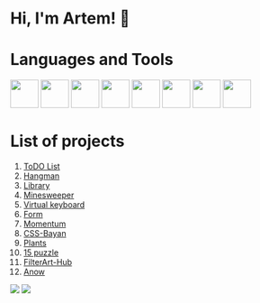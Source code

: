 # Hi, I'm Artem! 👋

# Languages and Tools
<img src="https://cdn.jsdelivr.net/gh/devicons/devicon/icons/html5/html5-plain-wordmark.svg" width="50" heigth="50"/> <img src="https://cdn.jsdelivr.net/gh/devicons/devicon/icons/css3/css3-plain-wordmark.svg" width="50" heigth="50" /> <img src="https://cdn.jsdelivr.net/gh/devicons/devicon/icons/javascript/javascript-plain.svg" width="50" heigth="50"/>  <img src="https://cdn.jsdelivr.net/gh/devicons/devicon/icons/sass/sass-original.svg" width="50" heigth="50"/> <img src="https://cdn.jsdelivr.net/gh/devicons/devicon/icons/git/git-original.svg" width="50" heigth="50"/> <img src="https://cdn.jsdelivr.net/gh/devicons/devicon/icons/tailwindcss/tailwindcss-plain.svg" width="50" heigth="50"/> <img src="https://cdn.jsdelivr.net/gh/devicons/devicon/icons/linux/linux-original.svg" width="50" heigth="50"/> <img src="https://vuejs.org/images/logo.png" width="50" heigth="50"/>
# List of projects
1. [ToDO List](https://mopjiex.github.io/To-Do-List/)
2. [Hangman](https://mopjiex.github.io/Hangman/)
3. [Library](https://mopjiex.github.io/Library/src/)
4. [Minesweeper](https://mopjiex.github.io/Minesweeper/)
5. [Virtual keyboard](https://mopjiex.github.io/virtual-keyboard/virtual-keyboard/)
6. [Form](https://mopjiex.github.io/Form/)
7. [Momentum](https://mopjiex.github.io/momentum/)
8. [CSS-Bayan](https://mopjiex.github.io/CSS-Bayan/CSSBayan/)
9. [Plants](https://mopjiex.github.io/Plants/)
10. [15 puzzle](https://mopjiex.github.io/codeJam/)
11. [FilterArt-Hub](https://mopjiex.github.io/FilterArt-Hub/)
12. [Anow](https://mopjiex.github.io/Anow/)
<!--
**mopjiex/mopjiex** is a ✨ _special_ ✨ repository because its `README.md` (this file) appears on your GitHub profile.

Here are some ideas to get you started:

- 🔭 I’m currently working on ...
- 🌱 I’m currently learning ...
- 👯 I’m looking to collaborate on ...
- 🤔 I’m looking for help with ...
- 💬 Ask me about ...
- 📫 How to reach me: ...
- 😄 Pronouns: ...
- ⚡ Fun fact: ...
-->


![](http://github-profile-summary-cards.vercel.app/api/cards/profile-details?username=mopjiex&theme=default)
![](http://github-profile-summary-cards.vercel.app/api/cards/repos-per-language?username=mopjiex&theme=default)

